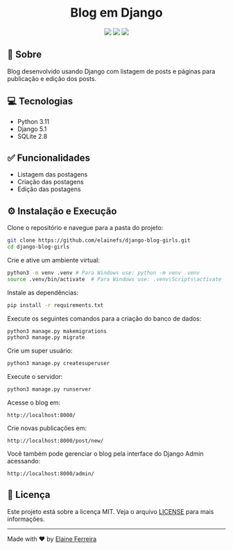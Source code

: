 <div align="center">
<h1>Blog em Django</h1>
<img src="https://img.shields.io/badge/Python-3776AB?style=flat&logo=python&logoColor=white">
<img src="https://img.shields.io/badge/Django-092E20?style=flat&logo=django&logoColor=white">
<img src="https://img.shields.io/badge/SQLite-07405E?style=flat&logo=sqlite&logoColor=white">
</div>

## 📘 Sobre

Blog desenvolvido usando Django com listagem de posts e páginas para publicação e edição dos posts.

## 💻️ Tecnologias

- Python 3.11
- Django 5.1
- SQLite 2.8

## ✅ Funcionalidades

- Listagem das postagens
- Criação das postagens
- Edição das postagens

## ⚙️ Instalação e Execução

Clone o repositório e navegue para a pasta do projeto:

```bash
git clone https://github.com/elainefs/django-blog-girls.git
cd django-blog-girls
```

Crie e ative um ambiente virtual:

```bash
python3 -m venv .venv # Para Windows use: python -m venv .venv
source .venv/bin/activate  # Para Windows use: .venv\Scripts\activate
```

Instale as dependências:

```bash
pip install -r requirements.txt
```

Execute os seguintes comandos para a criação do banco de dados:

```bash
python3 manage.py makemigrations
python3 manage.py migrate
```

Crie um super usuário:

```bash
python3 manage.py createsuperuser
```

Execute o servidor:

```bash
python3 manage.py runserver
```

Acesse o blog em:

```
http://localhost:8000/
```

Crie novas publicações em:

```
http://localhost:8000/post/new/
```

Você também pode gerenciar o blog pela interface do Django Admin acessando:

```
http://localhost:8000/admin/
```

## 📄 Licença

Este projeto está sobre a licença MIT. Veja o arquivo [LICENSE](/LICENSE) para mais informações.

<hr>

Made with ❤️ by [Elaine Ferreira](https://github.com/elainefs)